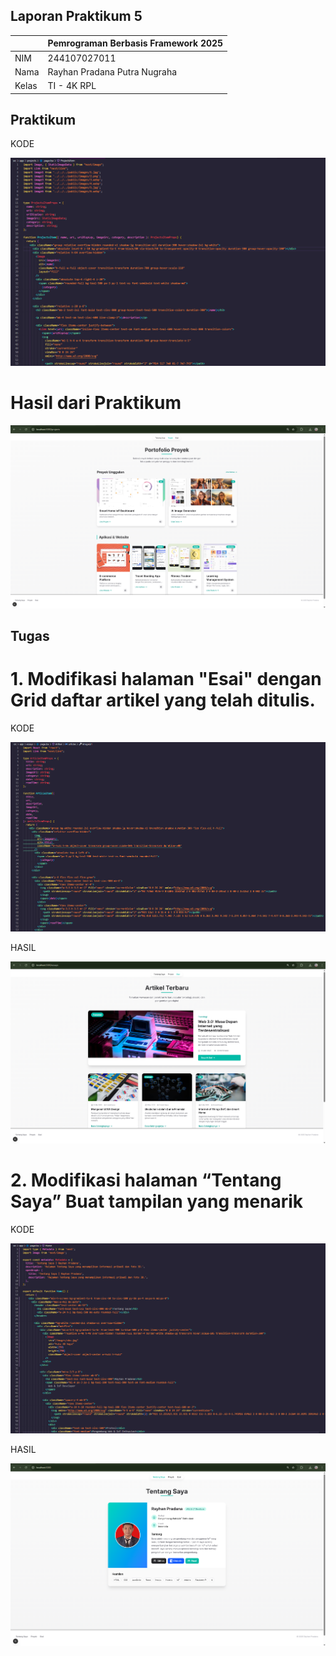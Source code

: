 ## Laporan Praktikum 5

|  | Pemrograman Berbasis Framework 2025 |
|--|--|
| NIM |  244107027011|
| Nama |  Rayhan Pradana Putra Nugraha |
| Kelas | TI - 4K RPL |

## Praktikum
KODE

![Screenshot](public/images/kodeproyek.png)

# Hasil dari Praktikum

![Screenshot](public/images/proyek.png)

## Tugas

# 1. Modifikasi halaman "Esai" dengan Grid daftar artikel yang telah ditulis. 

KODE

![Screenshot](public/images/kodeesai.png)


HASIL

![Screenshot](public/images/esai.png)

# 2. Modifikasi halaman “Tentang Saya” Buat tampilan yang menarik  

KODE

![Screenshot](public/images/kodetentang.png)

HASIL

![Screenshot](public/images/tentang.png)



